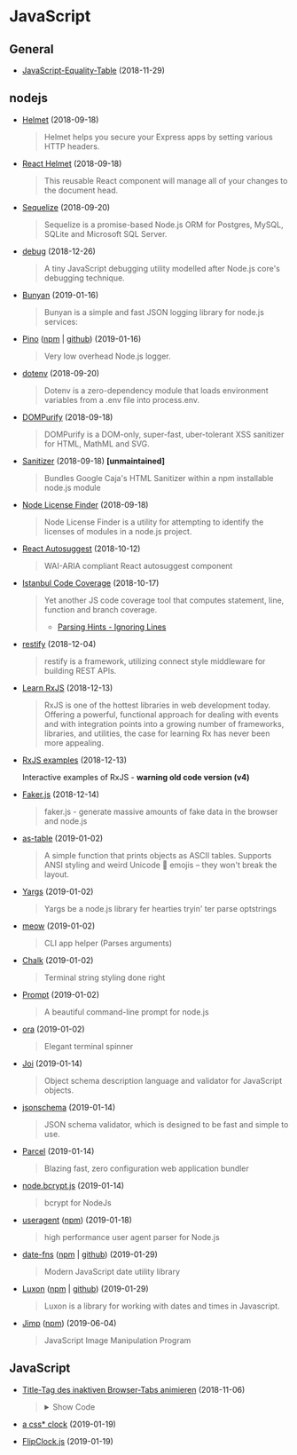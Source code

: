 # JavaScript


## General

- [JavaScript-Equality-Table](https://dorey.github.io/JavaScript-Equality-Table/) (2018-11-29)

## nodejs

- [Helmet](https://github.com/helmetjs/helmet) (2018-09-18)

  > Helmet helps you secure your Express apps by setting various HTTP headers.
  
- [React Helmet](https://github.com/nfl/react-helmet) (2018-09-18)

  > This reusable React component will manage all of your changes to the document head.

- [Sequelize](https://github.com/sequelize/sequelize) (2018-09-20)

  > Sequelize is a promise-based Node.js ORM for Postgres, MySQL, SQLite and Microsoft SQL Server.
  
- [debug](https://github.com/visionmedia/debug) (2018-12-26)

  > A tiny JavaScript debugging utility modelled after Node.js core's debugging technique.
  
- [Bunyan](https://github.com/trentm/node-bunyan) (2019-01-16)

  > Bunyan is a simple and fast JSON logging library for node.js services:

- [Pino](https://getpino.io/) ([npm](https://www.npmjs.com/package/pino) | [github](https://github.com/pinojs/pino)) (2019-01-16)

  > Very low overhead Node.js logger.
  
- [dotenv](https://github.com/motdotla/dotenv) (2018-09-20)

  > Dotenv is a zero-dependency module that loads environment variables from a .env file into process.env.

- [DOMPurify](https://github.com/cure53/DOMPurify) (2018-09-18)

  > DOMPurify is a DOM-only, super-fast, uber-tolerant XSS sanitizer for HTML, MathML and SVG.

- [Sanitizer](https://github.com/theSmaw/Caja-HTML-Sanitizer) (2018-09-18) **[unmaintained]**

  > Bundles Google Caja's HTML Sanitizer within a npm installable node.js module 

- [Node License Finder](https://github.com/iandotkelly/nlf) (2018-09-18)

  > Node License Finder is a utility for attempting to identify the licenses of modules in a node.js project. 
  
- [React Autosuggest](https://github.com/moroshko/react-autosuggest) (2018-10-12)

  > WAI-ARIA compliant React autosuggest component
  
- [Istanbul Code Coverage](https://github.com/istanbuljs) (2018-10-17)

  > Yet another JS code coverage tool that computes statement, line, function and branch coverage.
  > - [Parsing Hints - Ignoring Lines](https://github.com/istanbuljs/nyc#parsing-hints-ignoring-lines)

- [restify](http://restify.com) (2018-12-04)

  > restify is a framework, utilizing connect style middleware for building REST APIs.
  
- [Learn RxJS](https://www.learnrxjs.io) (2018-12-13)

  > RxJS is one of the hottest libraries in web development today. Offering a powerful, functional approach for dealing with events and with integration points into a growing number of frameworks, libraries, and utilities, the case for learning Rx has never been more appealing.
  
- [RxJS examples](https://xgrommx.github.io/rx-book/content/observable/observable_instance_methods/index.html) (2018-12-13)

  Interactive examples of RxJS - **warning old code version (v4)**
  
- [Faker.js](https://github.com/Marak/Faker.js) (2018-12-14)

  > faker.js - generate massive amounts of fake data in the browser and node.js
  
- [as-table](https://github.com/xpl/as-table) (2019-01-02) 

  > A simple function that prints objects as ASCII tables. 
  > Supports ANSI styling and weird Unicode 💩 emojis – they won't break the layout.
  
- [Yargs](https://github.com/yargs/yargs) (2019-01-02)

  > Yargs be a node.js library fer hearties tryin' ter parse optstrings
  
- [meow](https://github.com/sindresorhus/meow) (2019-01-02)

  > CLI app helper (Parses arguments)

- [Chalk](https://github.com/chalk/chalk) (2019-01-02)  

  > Terminal string styling done right

- [Prompt](https://github.com/flatiron/prompt) (2019-01-02)

  > A beautiful command-line prompt for node.js
  
- [ora](https://github.com/sindresorhus/ora) (2019-01-02)
  
  > Elegant terminal spinner

- [Joi](https://github.com/hapijs/joi) (2019-01-14)

  > Object schema description language and validator for JavaScript objects.

- [jsonschema](https://github.com/tdegrunt/jsonschema) (2019-01-14)

  > JSON schema validator, which is designed to be fast and simple to use.
  
- [Parcel](https://github.com/parcel-bundler/parcel) (2019-01-14)

  > Blazing fast, zero configuration web application bundler
  
- [node.bcrypt.js](https://github.com/kelektiv/node.bcrypt.js) (2019-01-14)

  > bcrypt for NodeJs

- [useragent](https://github.com/3rd-Eden/useragent) ([npm](https://www.npmjs.com/package/useragent)) (2019-01-18)

  > high performance user agent parser for Node.js
  
- [date-fns](https://date-fns.org) ([npm](https://www.npmjs.com/package/date-fns) | [github](https://github.com/date-fns/date-fns)) (2019-01-29)

  > Modern JavaScript date utility library
  
- [Luxon](https://moment.github.io/luxon/index.html) ([npm](https://www.npmjs.com/package/luxon) | [github](https://github.com/moment/luxon)) (2019-01-29)

  > Luxon is a library for working with dates and times in Javascript.
  
- [Jimp](https://github.com/oliver-moran/jimp) ([npm](https://www.npmjs.com/package/jimp)) (2019-06-04)

  > JavaScript Image Manipulation Program
  
  
## JavaScript

- [Title-Tag des inaktiven Browser-Tabs animieren](https://blog.kulturbanause.de/2018/01/title-tag-des-inaktiven-browser-tabs-animieren/) (2018-11-06)

  > <details><summary>Show Code</summary><p>
  >   
  > ```javascript
  > focusTitle = $('head title').text(); // Originalen Title speichern
  > $(window).on('blur focus', function(e) {
  >  var prevType = $(this).data('prevType'); 
  >  if (prevType != e.type) {
  >    switch (e.type) {
  >      case 'blur':
  >      var i=0;
  >      tab = setInterval(function() {
  >        switch(i++%2) {
  >          case 0: document.title = 'Wir sind'; // Erste Anzeige im Tab
  >          break;
  >          case 1: document.title = 'kulturbanause'; // Zweite Anzeige im Tab
  >        }
  >      }, 1000); // Zeit zwischen dem Wechsel der Anzeigen
  >      break;
  >      case 'focus': 
  >        clearInterval(tab);
  >        document.title = focusTitle; // Originalen Title einsetzen
  >      break;
  >    }
  >  }
  >  $(this).data('prevType', e.type);
  > });
  > ```
  > 
  > </p></details>

- [a css* clock](https://codepen.io/jakealbaugh/pen/MYomPr) (2019-01-19)

- [FlipClock.js](http://flipclockjs.com) (2019-01-19)
